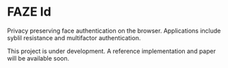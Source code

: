 # FAZE Id

Privacy preserving face authentication on the browser. Applications include syblil resistance and multifactor authentication.

This project is under development. A reference implementation and paper will be available soon.

